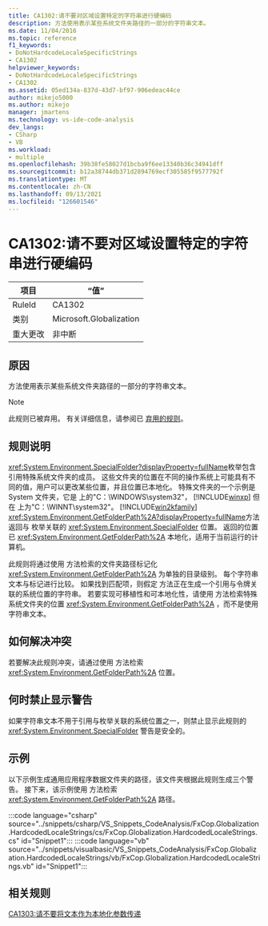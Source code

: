 ```yaml
---
title: CA1302:请不要对区域设置特定的字符串进行硬编码
description: 方法使用表示某些系统文件夹路径的一部分的字符串文本。
ms.date: 11/04/2016
ms.topic: reference
f1_keywords:
- DoNotHardcodeLocaleSpecificStrings
- CA1302
helpviewer_keywords:
- DoNotHardcodeLocaleSpecificStrings
- CA1302
ms.assetid: 05ed134a-837d-43d7-bf97-906edeac44ce
author: mikejo5000
ms.author: mikejo
manager: jmartens
ms.technology: vs-ide-code-analysis
dev_langs:
- CSharp
- VB
ms.workload:
- multiple
ms.openlocfilehash: 39b38fe58027d1bcba9f6ee13340b36c34941dff
ms.sourcegitcommit: b12a38744db371d2894769ecf305585f9577792f
ms.translationtype: MT
ms.contentlocale: zh-CN
ms.lasthandoff: 09/13/2021
ms.locfileid: "126601546"
---
```

# <a name="ca1302-do-not-hardcode-locale-specific-strings"></a>CA1302:请不要对区域设置特定的字符串进行硬编码

|项目|“值”|
|-|-|
|RuleId|CA1302|
|类别|Microsoft.Globalization|
|重大更改|非中断|

## <a name="cause"></a>原因
方法使用表示某些系统文件夹路径的一部分的字符串文本。

> [!NOTE]
> 此规则已被弃用。 有关详细信息，请参阅已 [弃用的规则](fxcop-unported-deprecated-rules.md)。

## <a name="rule-description"></a>规则说明
<xref:System.Environment.SpecialFolder?displayProperty=fullName>枚举包含引用特殊系统文件夹的成员。 这些文件夹的位置在不同的操作系统上可能具有不同的值，用户可以更改某些位置，并且位置已本地化。 特殊文件夹的一个示例是 System 文件夹，它是 上的"C：\WINDOWS\system32"， [!INCLUDE[winxp](../code-quality/includes/winxp_md.md)] 但在 上为"C：\WINNT\system32"。 [!INCLUDE[win2kfamily](../code-quality/includes/win2kfamily_md.md)] <xref:System.Environment.GetFolderPath%2A?displayProperty=fullName>方法返回与 枚举关联的 <xref:System.Environment.SpecialFolder> 位置。 返回的位置已 <xref:System.Environment.GetFolderPath%2A> 本地化，适用于当前运行的计算机。

此规则将通过使用 方法检索的文件夹路径标记化 <xref:System.Environment.GetFolderPath%2A> 为单独的目录级别。 每个字符串文本与标记进行比较。 如果找到匹配项，则假定 方法正在生成一个引用与令牌关联的系统位置的字符串。 若要实现可移植性和可本地化性，请使用 方法检索特殊系统文件夹的位置 <xref:System.Environment.GetFolderPath%2A> ，而不是使用字符串文本。

## <a name="how-to-fix-violations"></a>如何解决冲突
若要解决此规则冲突，请通过使用 方法检索 <xref:System.Environment.GetFolderPath%2A> 位置。

## <a name="when-to-suppress-warnings"></a>何时禁止显示警告
如果字符串文本不用于引用与枚举关联的系统位置之一，则禁止显示此规则的 <xref:System.Environment.SpecialFolder> 警告是安全的。

## <a name="example"></a>示例
以下示例生成通用应用程序数据文件夹的路径，该文件夹根据此规则生成三个警告。 接下来，该示例使用 方法检索 <xref:System.Environment.GetFolderPath%2A> 路径。

:::code language="csharp" source="../snippets/csharp/VS_Snippets_CodeAnalysis/FxCop.Globalization.HardcodedLocaleStrings/cs/FxCop.Globalization.HardcodedLocaleStrings.cs" id="Snippet1":::
:::code language="vb" source="../snippets/visualbasic/VS_Snippets_CodeAnalysis/FxCop.Globalization.HardcodedLocaleStrings/vb/FxCop.Globalization.HardcodedLocaleStrings.vb" id="Snippet1":::

## <a name="related-rules"></a>相关规则
[CA1303:请不要将文本作为本地化参数传递](/dotnet/fundamentals/code-analysis/quality-rules/ca1303)
